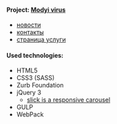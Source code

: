 <h4>Project: <a href="https://mnaumenko90.github.io/m_virus/build/" target="_blank">Modyi virus</a></h4>
<ul>
  <li><a href="https://mnaumenko90.github.io/m_virus/build/article.html">новости</a></li>
  <li><a href="https://mnaumenko90.github.io/m_virus/build/contacts.html">контакты</a></li>
  <li><a href="https://mnaumenko90.github.io/m_virus/build/flor_page.html">страница услуги</a></li>
</ul>
<h4>Used technologies:</h4>
<ul>
  <li>HTML5</li>
  <li>CSS3 (SASS)</li>
  <li>Zurb Foundation</li>
  <li>jQuery 3
  <ul>
        <li><a href="https://github.com/kenwheeler/slick" target="_blank">slick is a responsive carousel</a></li>
      </ul>
  </li>
  <li>GULP</li>
  <li>WebPack</li>
</ul>
